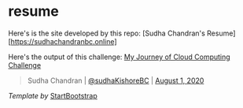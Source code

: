 # resume
Here's is the site developed by this repo: [Sudha Chandran's Resume][https://sudhachandranbc.online]

Here's the output of this challenge: <a href="(https://dev.to/sudhachandranbc/my-journey-of-cloud-resume-challenge-k51)">My Journey of Cloud Computing Challenge</a>

> Sudha Chandran | [@sudhaKishoreBC](https://twitter.com/SudhaKishoreBC/status/1289542419751424006) | <a href="(https://dev.to/sudhachandranbc/my-journey-of-cloud-resume-challenge-k51)">August 1, 2020</a>

<em>Template by </em> [StartBootstrap](https://github.com/StartBootstrap/startbootstrap-resume)


